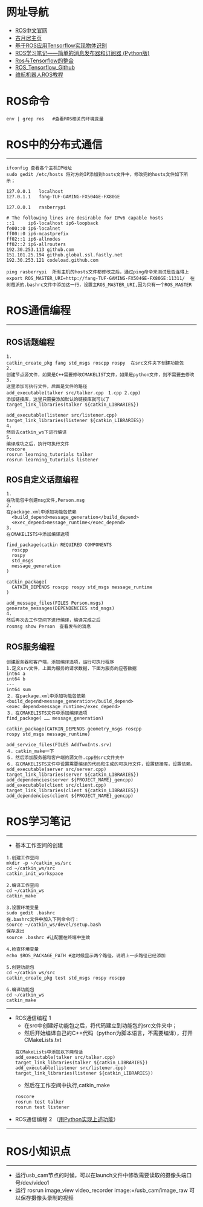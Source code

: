 # 网址导航
- [ROS中文官网](http://wiki.ros.org/cn)
- [古月居主页](http://www.guyuehome.com/)
- [基于ROS应用Tensorflow实现物体识别](https://blog.csdn.net/qq_37464350/article/details/81009695)
- [ROS学习笔记——简单的消息发布器和订阅器 (Python版)](https://blog.csdn.net/florida_tang/article/details/79601168)
- [Ros与Tensorflow的整合](https://blog.csdn.net/xuanlvxin/article/details/80325736)
- [ROS_Tensorflow_Github](https://github.com/cong/ros_tensorflow)
- [维航机器人ROS教程](http://www.wh-robot.com/whb/?page_id=70)

# ROS命令
```shell
env | grep ros   #查看ROS相关的环境变量
```

# ROS中的分布式通信
---
```shell
ifconfig 查看各个主机IP地址
sudo gedit /etc/hosts 将对方的IP添加到hosts文件中，修改完的hosts文件如下所示；
```


```seq
127.0.0.1	localhost
127.0.1.1	fang-TUF-GAMING-FX504GE-FX80GE

127.0.0.1 	rasberrypi

# The following lines are desirable for IPv6 capable hosts
::1     ip6-localhost ip6-loopback
fe00::0 ip6-localnet
ff00::0 ip6-mcastprefix
ff02::1 ip6-allnodes
ff02::2 ip6-allrouters
192.30.253.113 github.com
151.101.25.194 github.global.ssl.fastly.net
192.30.253.121 codeload.github.com
```

```shell
ping rasberrypi  所有主机的hosts文件都修改之后，通过ping命令来测试是否连得上
export ROS_MASTER_URI=http://fang-TUF-GAMING-FX504GE-FX80GE:11311/  在树莓派的.bashrc文件中添加这一行，设置主ROS_MASTER_URI,因为只有一个ROS_MASTER
```
# ROS通信编程
-----
## ROS话题编程
```shell
1.
catkin_create_pkg fang std_msgs roscpp rospy  在src文件夹下创建功能包
2.
创建节点源文件，如果是C++需要修改CMAKELIST文件，如果是python文件，则不需要去修改
3.
这里添加可执行文件，后面是文件的路径
add_executable(talker src/talker.cpp　1.cpp 2.cpp)
添加链接库，这里只需要添加默认的链接库就可以了
target_link_libraries(talker ${catkin_LIBRARIES})

add_executable(listener src/listener.cpp)
target_link_libraries(listener ${catkin_LIBRARIES})
4.
然后去catkin_ws下进行编译
5.
编译成功之后，执行可执行文件
roscore
rosrun learning_tutorials talker
rosrun learning_tutorials listener
```
## ROS自定义话题编程
```shell
1.
在功能包中创建msg文件,Person.msg
2.
在package.xml中添加功能包依赖
  <build_depend>message_generation</build_depend>
  <exec_depend>message_runtime</exec_depend>
3.
在CMAKELISTS中添加编译选项

find_package(catkin REQUIRED COMPONENTS
  roscpp
  rospy
  std_msgs
  message_generation
)

catkin_package(
  CATKIN_DEPENDS roscpp rospy std_msgs message_runtime
)

add_message_files(FILES Person.msgs)
generate_messages(DEPENDENCIES std_msgs)
4.
然后再次去工作空间下进行编译，编译完成之后
rosmsg show Person　查看发布的消息
```

## ROS服务编程
```shell
创建服务器和客户端，添加编译选项，运行可执行程序
1.定义srv文件，上面为服务的请求数据，下面为服务的应答数据
int64 a
int64 b
---
int64 sum
２．在package.xml中添加功能包依赖
<build_depend>message_generation</build_depend>
<exec_depend>message_runtime</exec_depend>
３．在CMAKELISTS文件中添加编译选项
find_package( …… message_generation)

catkin_package(CATKIN_DEPENDS geometry_msgs roscpp
rospy std_msgs message_runtime)

add_service_files(FILES AddTwoInts.srv)
４．catkin_make一下
５．然后添加服务器和客户端的源文件.cpp到src文件夹中
６．在CMAKELISTS文件中设置需要编译的代码和生成的可执行文件，设置链接库，设置依赖。
add_executable(server src/server.cpp)
target_link_libraries(server ${catkin_LIBRARIES})
add_dependencies(server ${PROJECT_NAME}_gencpp)
add_executable(client src/client.cpp)
target_link_libraries(client ${catkin_LIBRARIES})
add_dependencies(client ${PROJECT_NAME}_gencpp)

```

# ROS学习笔记
---
- 基本工作空间的创建
```shell
1.创建工作空间
mkdir -p ~/catkin_ws/src
cd ~/catkin_ws/src
catkin_init_workspace

2.编译工作空间
cd ~/catkin_ws
catkin_make

3.设置环境变量
sudo gedit .bashrc
在.bashrc文件中加入下列命令行：
source ~/catkin_ws/devel/setup.bash
保存退出
source .bashrc #让配置在终端中生效

4.检查环境变量
echo $ROS_PACKAGE_PATH #这时候显示两个路径，说明上一步路径已经添加

5.创建功能包
cd ~/catkin_ws/src
catkin_create_pkg test std_msgs rospy roscpp

6.编译功能包
cd ~/catkin_ws
catkin_make
```
---
- ROS通信编程 1
  - 在src中创建好功能包之后，将代码建立到功能包的src文件夹中；
  - 然后开始编译自己的C++代码（python为脚本语言，不需要编译），打开CMakeLists.txt
  ```shell
  在CMakeLists中添加以下两句话
  add_executable(talker src/talker.cpp)
  target_link_libraries(talker ${catkin_LIBRARIES})
  add_executable(listener src/listener.cpp)
  target_link_libraries(listener ${catkin_LIBRARIES})
  ```
  - 然后在工作空间中执行,catkin_make
  ```shell
  roscore
  rosrun test talker
  rosrun test listener
  ```
 - ROS通信编程 2 （[用Python实现上述功能](https://www.cnblogs.com/sea-stream/p/10246046.html)）
 ---
 
 
 # ROS小知识点
---
- 运行usb_cam节点的时候，可以在launch文件中修改需要读取的摄像头端口号/dev/video1
- 运行 rosrun image_view video_recorder image:=/usb_cam/image_raw 可以保存摄像头录制的视频
 
 
 

